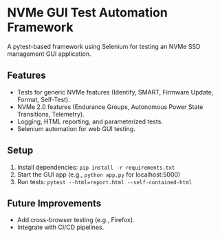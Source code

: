 # NVMe GUI Test Automation Framework
A pytest-based framework using Selenium for testing an NVMe SSD management GUI application.

## Features
- Tests for generic NVMe features (Identify, SMART, Firmware Update, Format, Self-Test).
- NVMe 2.0 features (Endurance Groups, Autonomous Power State Transitions, Telemetry).
- Logging, HTML reporting, and parameterized tests.
- Selenium automation for web GUI testing.

## Setup
1. Install dependencies: `pip install -r requirements.txt`
2. Start the GUI app (e.g., `python app.py` for localhost:5000)
3. Run tests: `pytest --html=report.html --self-contained-html`

## Future Improvements
- Add cross-browser testing (e.g., Firefox).
- Integrate with CI/CD pipelines.